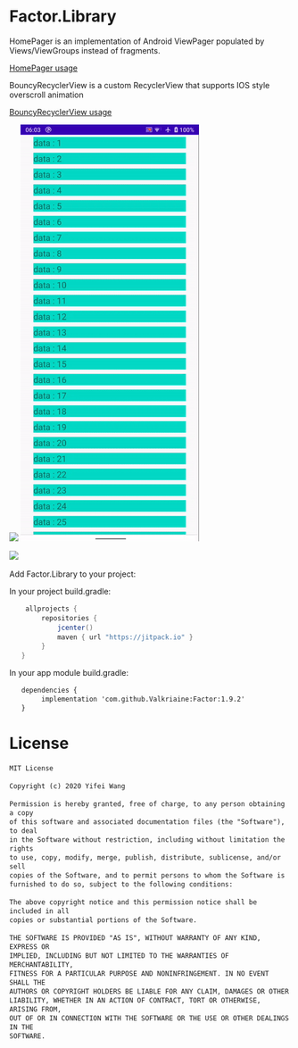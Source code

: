 # Factor.Library

HomePager is an implementation of Android ViewPager populated by Views/ViewGroups instead of fragments. 

[HomePager usage](HomePager.md)

BouncyRecyclerView is a custom RecyclerView that supports IOS style overscroll animation

[BouncyRecyclerView usage](BouncyRecyclerView.md)


<img src="./images/BouncyRecyclerViewDemo.gif"/> <img src="./images/reorder_and_swipe.gif"/>


[![](https://jitpack.io/v/Valkriaine/Factor.svg)](https://jitpack.io/#Valkriaine/Factor)

Add Factor.Library to your project:

In your project build.gradle:
```gradle
    allprojects {
        repositories {
            jcenter()
            maven { url "https://jitpack.io" }
        }
   }
  ```
  
  
In your app module build.gradle:
```
   dependencies {
        implementation 'com.github.Valkriaine:Factor:1.9.2'
   }
 ```

# License
```
MIT License

Copyright (c) 2020 Yifei Wang

Permission is hereby granted, free of charge, to any person obtaining a copy
of this software and associated documentation files (the "Software"), to deal
in the Software without restriction, including without limitation the rights
to use, copy, modify, merge, publish, distribute, sublicense, and/or sell
copies of the Software, and to permit persons to whom the Software is
furnished to do so, subject to the following conditions:

The above copyright notice and this permission notice shall be included in all
copies or substantial portions of the Software.

THE SOFTWARE IS PROVIDED "AS IS", WITHOUT WARRANTY OF ANY KIND, EXPRESS OR
IMPLIED, INCLUDING BUT NOT LIMITED TO THE WARRANTIES OF MERCHANTABILITY,
FITNESS FOR A PARTICULAR PURPOSE AND NONINFRINGEMENT. IN NO EVENT SHALL THE
AUTHORS OR COPYRIGHT HOLDERS BE LIABLE FOR ANY CLAIM, DAMAGES OR OTHER
LIABILITY, WHETHER IN AN ACTION OF CONTRACT, TORT OR OTHERWISE, ARISING FROM,
OUT OF OR IN CONNECTION WITH THE SOFTWARE OR THE USE OR OTHER DEALINGS IN THE
SOFTWARE.
```
